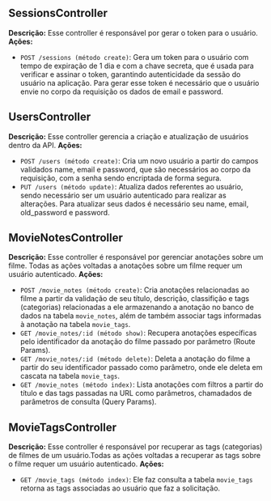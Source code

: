 ## SessionsController

**Descrição:** Esse controller é responsável por gerar o token para o usuário.
**Ações:**
* `POST /sessions (método create)`: Gera um token para o usuário com tempo de expiração de 1 dia e com a chave secreta, que é usada para verificar e assinar o token, garantindo autenticidade da sessão do usuário na aplicação. Para gerar esse token é necessário que o usuário envie no corpo da requisição os dados de email e password. 

## UsersController

**Descrição:** Esse controller gerencia a criação e atualização de usuários dentro da API.
**Ações:**
* `POST /users (método create)`: Cria um novo usuário a partir do campos validados name, email e password, que são necessários ao corpo da requisição, com a senha sendo encriptada de forma segura.
* `PUT /users (método update)`: Atualiza dados referentes ao usuário, sendo necessário ser um usuário autenticado para realizar as alterações. Para atualizar seus dados é necessário seu name, email, old_password e password.

## MovieNotesController

**Descrição:** Esse controller é responsável por gerenciar anotações sobre um filme. Todas as ações voltadas a anotações sobre um filme requer um usuário autenticado.
**Ações:**
* `POST /movie_notes (método create)`: Cria anotações relacionadas ao filme a partir da validação de seu título, descrição, classifição e tags (categorias) relacionadas a ele armazenando a anotação no banco de dados na tabela `movie_notes`, além de também associar tags informadas à anotação na tabela `movie_tags`.
* `GET /movie_notes/:id (método show)`: Recupera anotações específicas pelo identificador da anotação do filme passado por parâmetro (Route Params).
* `GET /movie_notes/:id (método delete)`: Deleta a anotação do filme a partir do seu identificador passado como parâmetro, onde ele deleta em cascata na tabela `movie_tags`.
* `GET /movie_notes (método index)`: Lista anotações com filtros a partir do título e das tags passadas na URL como parâmetros, chamadados de parâmetros de consulta (Query Params).

## MovieTagsController

**Descrição:** Esse controller é responsável por recuperar as tags (categorias) de filmes de um usuário.Todas as ações voltadas a recuperar as tags sobre o filme requer um usuário autenticado.
**Ações:**
* `GET /movie_tags (método index)`: Ele faz consulta a tabela `movie_tags` retorna as tags associadas ao usuário que faz a solicitação.
